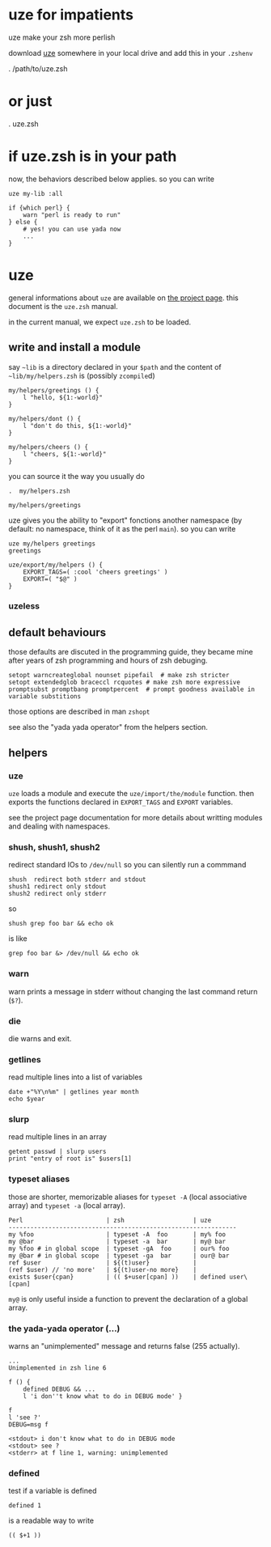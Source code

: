 # uze for impatients

uze make your zsh more perlish

download [uze](https://raw.githubusercontent.com/zsh-uze/uze/master/lib/uze.zsh)
somewhere in your local drive and add this in your `.zshenv`

  . /path/to/uze.zsh
  # or just
  . uze.zsh
  # if uze.zsh is in your path

now, the behaviors described below applies. so you can write

    uze my-lib :all

    if {which perl} {
        warn "perl is ready to run"
    } else {
        # yes! you can use yada now
        ...
    }

# uze

general informations about `uze` are available on
[the project page](https://github.com/zsh-uze). this document is the `uze.zsh`
manual.

in the current manual, we expect `uze.zsh` to be loaded.

## write and install a module

say `~lib` is a directory declared in your `$path` and the content of
`~lib/my/helpers.zsh` is (possibly `zcompile`d)

    my/helpers/greetings () {
        l "hello, ${1:-world}"
    }

    my/helpers/dont () {
        l "don't do this, ${1:-world}"
    }

    my/helpers/cheers () {
        l "cheers, ${1:-world}"
    }

you can source it the way you usually do

    .  my/helpers.zsh

    my/helpers/greetings

uze gives you the ability to "export" fonctions another namespace
(by default: no namespace, think of it as the perl `main`). so you can write

    uze my/helpers greetings
    greetings

    uze/export/my/helpers () {
        EXPORT_TAGS=( :cool 'cheers greetings' )
        EXPORT=( "$@" )
    }

### uzeless

## default behaviours

those defaults are discuted in the programming guide, they became mine after
years of zsh programming and hours of zsh debuging.

    setopt warncreateglobal nounset pipefail  # make zsh stricter
    setopt extendedglob braceccl rcquotes # make zsh more expressive
    promptsubst promptbang promptpercent  # prompt goodness available in variable substitions

those options are described in man `zshopt`

see also the "yada yada operator" from the helpers section.

## helpers

### uze

`uze` loads a module and execute the `uze/import/the/module` function. then
exports the functions declared in `EXPORT_TAGS` and `EXPORT` variables.

see the project page documentation for more details about writting modules and
dealing with namespaces.

### shush, shush1, shush2

redirect standard IOs to `/dev/null` so you can silently run a commmand

    shush  redirect both stderr and stdout
    shush1 redirect only stdout
    shush2 redirect only stderr

so

    shush grep foo bar && echo ok

is like

    grep foo bar &> /dev/null && echo ok

### warn

warn prints a message in stderr without changing the last command return (`$?`).

### die

die warns and exit.

### getlines

read multiple lines into a list of variables

    date +"%Y\n%m" | getlines year month
    echo $year

### slurp

read multiple lines in an array

    getent passwd | slurp users
    print "entry of root is" $users[1]

### typeset aliases

those are shorter, memorizable aliases for `typeset -A`
(local associative array) and `typeset -a` (local array).

    Perl                       | zsh                   | uze
    ---------------------------------------------------------------
    my %foo                    | typeset -A  foo       | my% foo
    my @bar                    | typeset -a  bar       | my@ bar
    my %foo # in global scope  | typeset -gA  foo      | our% foo
    my @bar # in global scope  | typeset -ga  bar      | our@ bar
    ref $user                  | ${(t)user}            |
    (ref $user) // 'no more'   | ${(t)user-no more}    |
    exists $user{cpan}         | (( $+user[cpan] ))    | defined user\[cpan]


`my@` is only useful inside a function to prevent the declaration
of a global array.

### the yada-yada operator (...)

warns an "unimplemented" message and returns false (255 actually).

    ...
    Unimplemented in zsh line 6

    f () {
        defined DEBUG && ...
        l 'i don''t know what to do in DEBUG mode' }

    f
    l 'see ?'
    DEBUG=msg f

    <stdout> i don't know what to do in DEBUG mode
    <stdout> see ?
    <stderr> at f line 1, warning: unimplemented

### defined

test if a variable is defined

    defined 1

is a readable way to write

    (( $+1 ))

